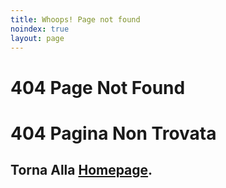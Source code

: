 ```yaml
---
title: Whoops! Page not found
noindex: true
layout: page
---
```


# 404 Page Not Found
# 404 Pagina Non Trovata

## Torna Alla [Homepage](/).
